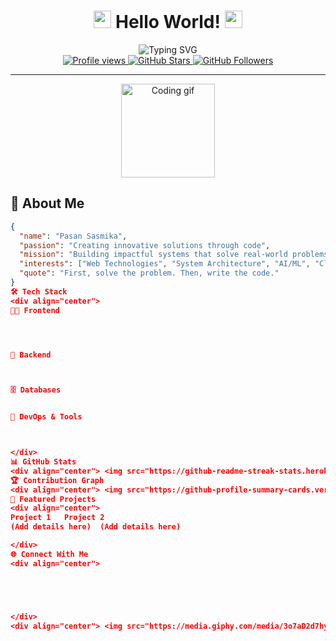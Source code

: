<h1 align="center">
  <img src="https://media.giphy.com/media/hvRJCLFzcasrR4ia7z/giphy.gif" width="28"> 
  Hello World! 
  <img src="https://media.giphy.com/media/hvRJCLFzcasrR4ia7z/giphy.gif" width="28">
</h1>

<div align="center">
  <img src="https://readme-typing-svg.demolab.com?font=Fira+Code&size=30&duration=3000&pause=1000&color=8A2BE2&center=true&vCenter=true&width=600&height=70&lines=I'm+Pasan+Sasmika;Full-Stack+Developer;Systems+Architect;Problem+Solver;Let's+Build+Something+Amazing!" alt="Typing SVG" />
</div>

<div align="center">
  <a href="https://git.io/typing-svg">
    <img src="https://komarev.com/ghpvc/?username=PasanSasmika&color=00cc00&style=flat-square&label=PROFILE+VIEWS" alt="Profile views">
  </a>
  <a href="https://github.com/PasanSasmika?tab=stars">
    <img src="https://img.shields.io/github/stars/PasanSasmika?color=8A2BE2&style=flat-square&logo=github" alt="GitHub Stars">
  </a>
  <a href="https://github.com/PasanSasmika?tab=followers">
    <img src="https://img.shields.io/github/followers/PasanSasmika?color=8A2BE2&style=flat-square&logo=github" alt="GitHub Followers">
  </a>
</div>

---

<div align="center">
  <img height="150" src="https://media.giphy.com/media/L1R1tvI9svkIWwpVYr/giphy.gif" alt="Coding gif" />
</div>

## 🌟 About Me

```json
{
  "name": "Pasan Sasmika",
  "passion": "Creating innovative solutions through code",
  "mission": "Building impactful systems that solve real-world problems",
  "interests": ["Web Technologies", "System Architecture", "AI/ML", "Cloud Computing"],
  "quote": "First, solve the problem. Then, write the code."
}
🛠️ Tech Stack
<div align="center">
👨‍💻 Frontend




🔧 Backend



🗄️ Databases


🚀 DevOps & Tools



</div>
📊 GitHub Stats
<div align="center"> <img src="https://github-readme-streak-stats.herokuapp.com/?user=PasanSasmika&theme=radical&hide_border=true&background=0d1117&stroke=8A2BE2&ring=8A2BE2&fire=8A2BE2&currStreakLabel=8A2BE2" alt="GitHub Streak" /> </div>
🏆 Contribution Graph
<div align="center"> <img src="https://github-profile-summary-cards.vercel.app/api/cards/profile-details?username=PasanSasmika&theme=radical" alt="Contribution Graph"> </div>
🚀 Featured Projects
<div align="center">
Project 1	Project 2
(Add details here)	(Add details here)

</div>
🌐 Connect With Me
<div align="center">





</div>
<div align="center"> <img src="https://media.giphy.com/media/3o7aD2d7hy9ktXNDP2/giphy.gif" width="100" alt="Coding together" /> <h3>Let's create something amazing together!</h3> <p>Whether it's collaborating on a project, discussing tech, or just geeking out about the latest frameworks - I'm always open to connect!</p> <img src="https://readme-typing-svg.demolab.com?font=Fira+Code&size=18&duration=3000&pause=1000&color=8A2BE2&center=true&vCenter=true&width=600&height=50&lines=Open+for+collaboration+%F0%9F%91%8B;Always+learning+new+technologies+%F0%9F%93%9A;Let's+code+the+future+together+%E2%9C%A8" alt="Collaboration invitation" /> </div> <div align="center"> <img src="https://media.giphy.com/media/12oufCB0MyZ1Go/giphy.gif" width="70" /> <p>Made with ❤️ & JavaScript</p> <img src="https://komarev.com/ghpvc/?username=PasanSasmika&label=PROFILE+VIEWS&color=8A2BE2&style=flat-square" alt="Profile views">

